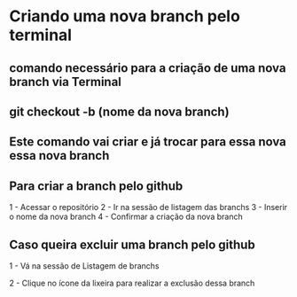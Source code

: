 # Criando uma nova branch pelo terminal

## comando necessário para a criação de uma nova branch via Terminal

## git checkout -b (nome da nova branch)

## Este comando vai criar e já trocar para essa nova essa nova branch

## Para criar a branch pelo github

1 - Acessar o repositório
2 - Ir na sessão de listagem das branchs
3 - Inserir o nome da nova branch
4 - Confirmar a criação da nova branch

## Caso queira excluir uma branch pelo github

1 - Vá na sessão de Listagem de branchs

2 - Clique no ícone da lixeira para realizar a exclusão dessa branch
